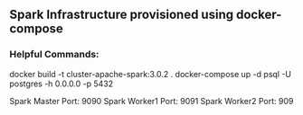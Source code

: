 ## Spark Infrastructure provisioned  using docker-compose



### Helpful Commands:

docker build -t cluster-apache-spark:3.0.2 .
docker-compose up -d
psql -U postgres -h 0.0.0.0 -p 5432


Spark Master Port: 9090
Spark Worker1 Port: 9091
Spark Worker2 Port: 909




